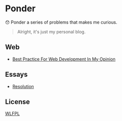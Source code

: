 # Ponder
😯 Ponder a series of problems that makes me curious.
> Alright, it's just my personal blog.

## Web
* [Best Practice For Web Development In My Opinion](./posts/web/web-dev-best-practice-imo.md)

## Essays
* [Resolution](./posts/essays/resolution.md)

## License
[WLFPL](./LICENSE)